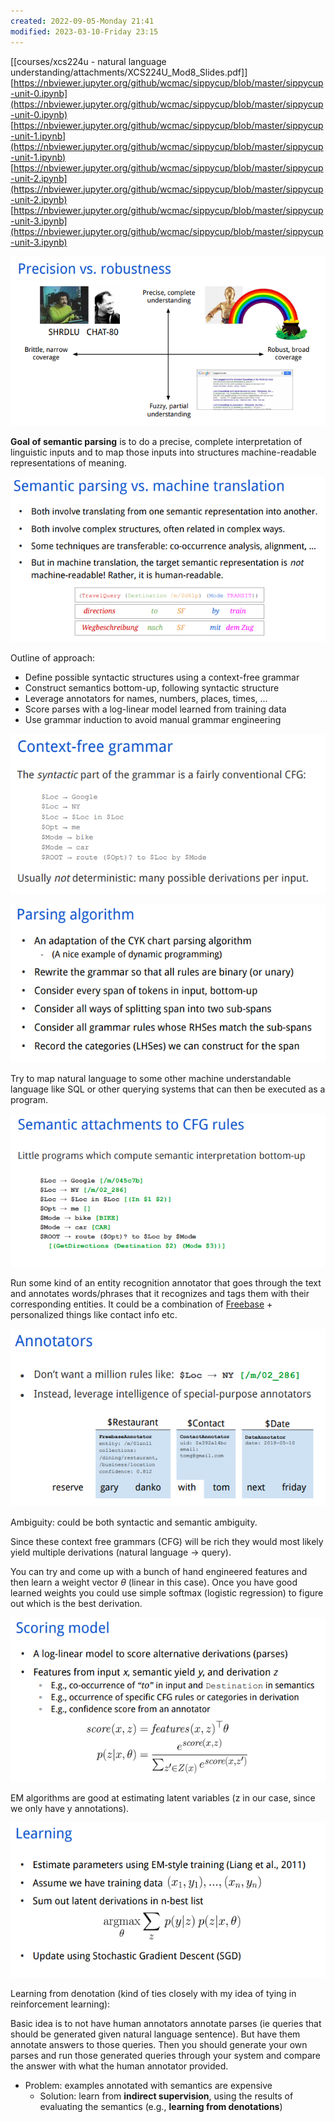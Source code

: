 ```yaml
---
created: 2022-09-05-Monday 21:41
modified: 2023-03-10-Friday 23:15
---
```


[[courses/xcs224u - natural language understanding/attachments/XCS224U_Mod8_Slides.pdf]]
[https://nbviewer.jupyter.org/github/wcmac/sippycup/blob/master/sippycup-unit-0.ipynb](https://nbviewer.jupyter.org/github/wcmac/sippycup/blob/master/sippycup-unit-0.ipynb) [https://nbviewer.jupyter.org/github/wcmac/sippycup/blob/master/sippycup-unit-1.ipynb](https://nbviewer.jupyter.org/github/wcmac/sippycup/blob/master/sippycup-unit-1.ipynb) [https://nbviewer.jupyter.org/github/wcmac/sippycup/blob/master/sippycup-unit-2.ipynb](https://nbviewer.jupyter.org/github/wcmac/sippycup/blob/master/sippycup-unit-2.ipynb) [https://nbviewer.jupyter.org/github/wcmac/sippycup/blob/master/sippycup-unit-3.ipynb](https://nbviewer.jupyter.org/github/wcmac/sippycup/blob/master/sippycup-unit-3.ipynb)

![attachments/Untitled%2022.png](courses/xcs224u%20-%20natural%20language%20understanding/attachments/Untitled%2022.png)

**Goal of semantic parsing** is to do a precise, complete interpretation of linguistic inputs and to map those inputs into structures machine-readable representations of meaning.

![attachments/Untitled%2023.png](courses/xcs224u%20-%20natural%20language%20understanding/attachments/Untitled%2023.png)

Outline of approach:

- Define possible syntactic structures using a context-free grammar
- Construct semantics bottom-up, following syntactic structure
- Leverage annotators for names, numbers, places, times, ...
- Score parses with a log-linear model learned from training data
- Use grammar induction to avoid manual grammar engineering

![attachments/Untitled%2024.png](courses/xcs224u%20-%20natural%20language%20understanding/attachments/Untitled%2024.png)

![attachments/Untitled%2025.png](courses/xcs224u%20-%20natural%20language%20understanding/attachments/Untitled%2025.png)

Try to map natural language to some other machine understandable language like SQL or other querying systems that can then be executed as a program.

![attachments/Untitled%2026.png](courses/xcs224u%20-%20natural%20language%20understanding/attachments/Untitled%2026.png)

Run some kind of an entity recognition annotator that goes through the text and annotates words/phrases that it recognizes and tags them with their corresponding entities. It could be a combination of [Freebase](https://en.wikipedia.org/wiki/Freebase_(database)) + personalized things like contact info etc.

![attachments/Untitled%2027.png](courses/xcs224u%20-%20natural%20language%20understanding/attachments/Untitled%2027.png)

Ambiguity: could be both syntactic and semantic ambiguity.

Since these context free grammars (CFG) will be rich they would most likely yield multiple derivations (natural language → query).

You can try and come up with a bunch of hand engineered features and then learn a weight vector $\theta$ (linear in this case). Once you have good learned weights you could use simple softmax (logistic regression) to figure out which is the best derivation.

![attachments/Untitled%2028.png](courses/xcs224u%20-%20natural%20language%20understanding/attachments/Untitled%2028.png)

EM algorithms are good at estimating latent variables (z in our case, since we only have y annotations).

![attachments/Untitled%2029.png](courses/xcs224u%20-%20natural%20language%20understanding/attachments/Untitled%2029.png)

Learning from denotation (kind of ties closely with my idea of tying in reinforcement learning):

Basic idea is to not have human annotators annotate parses (ie queries that should be generated given natural language sentence). But have them annotate answers to those queries. Then you should generate your own parses and run those generated queries through your system and compare the answer with what the human annotator provided.

- Problem: examples annotated with semantics are expensive
  - Solution: learn from **indirect supervision**, using the results of evaluating the semantics (e.g., **learning from denotations**)
